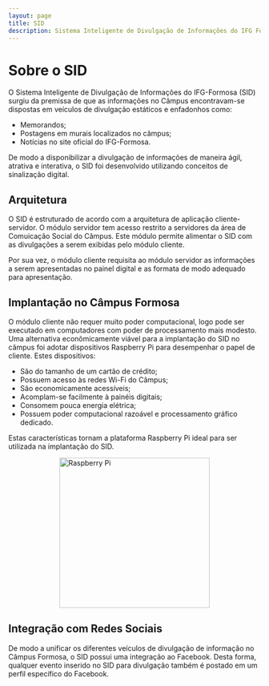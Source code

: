 ```yaml
---
layout: page
title: SID
description: Sistema Inteligente de Divulgação de Informações do IFG Formosa
---
```


# Sobre o SID

O Sistema Inteligente de Divulgação de Informações do IFG-Formosa (SID) surgiu da
premissa de que as informações no Câmpus encontravam-se dispostas em veículos
de divulgação estáticos e enfadonhos como:

* Memorandos;
* Postagens em murais localizados no câmpus;
* Notícias no site oficial do IFG-Formosa.

De modo a disponibilizar a divulgação de informações de maneira ágil, atrativa
e interativa, o SID foi desenvolvido utilizando conceitos de
sinalização digital.


## Arquitetura

O SID é estruturado de acordo com a arquitetura de aplicação cliente-servidor.
O módulo servidor tem acesso restrito a servidores da área de Comuicação Social
do Câmpus. Este módulo permite alimentar o SID com as divulgações a serem exibidas
pelo módulo cliente.

Por sua vez, o módulo cliente requisita ao módulo servidor as informações a serem
apresentadas no painel digital e as formata de modo adequado para apresentação.


## Implantação no Câmpus Formosa

O módulo cliente não requer muito poder computacional, logo pode ser executado
em computadores com poder de processamento mais modesto. Uma alternativa
econômicamente viável para a implantação do SID no câmpus foi adotar dispositivos
Raspberry Pi para desempenhar o papel de cliente. Estes dispositivos:
* São do tamanho de um cartão de crédito;
* Possuem acesso às redes Wi-Fi do Câmpus;
* São economicamente acessíveis;
* Acomplam-se facilmente à painéis digitais;
* Consomem pouca energia elétrica;
* Possuem poder computacional razoável e processamento gráfico dedicado.

Estas características tornam a plataforma Raspberry Pi ideal para ser utilizada
na implantação do SID.

<figure>
  <img src="{{site.url}}/img/raspberry-pi.jpg" style="margin:0px auto;display:block" alt="Raspberry Pi" width="300" height="300">
  <!-- <img src="img/raspberry-pi.jpg" width="300" height="300"> -->
</figure>


## Integração com Redes Sociais

De modo a unificar os diferentes veículos de divulgação de informação no Câmpus
Formosa, o SID possui uma integração ao Facebook. Desta forma, qualquer
evento inserido no SID para divulgação também é postado em um perfil
específico do Facebook.



<!-- {% for post in paginator.posts %}
<div class="post-preview">
    <a href="{{ post.url | prepend: site.baseurl }}">
        <h2 class="post-title">            {{ post.title }}
        </h2>
        {% if post.subtitle %}
        <h3 class="post-subtitle">
            {{ post.subtitle }}
        </h3>
        {% endif %}
    </a>
    <p class="post-meta" style="margin-bottom:5px">Posted by {{ post.author }} on {{ post.date | date: "%B %-d, %Y" }}</p>
	<div class="notepad-index-post-tags" style="">
		{% for tag in post.tags %}<a href="{{ site.baseurl }}/search/index.html#{{ tag | cgi_encode }}" title="Other posts from the {{ tag | capitalize }} tag">{{ tag | capitalize }}</a>{% unless forloop.last %}&nbsp;{% endunless %}{% endfor %}
	</div>
</div>
<hr>
{% endfor %} -->

<!-- Pager -->
<!-- {% if paginator.total_pages > 1 %}
<ul class="pager">
    {% if paginator.previous_page %}
    <li class="previous">
        <a href="{{ paginator.previous_page_path | prepend: site.baseurl | replace: '//', '/' }}">&larr; Newer Posts</a>
    </li>
    {% endif %}
    {% if paginator.next_page %}
    <li class="next">
        <a href="{{ paginator.next_page_path | prepend: site.baseurl | replace: '//', '/' }}">Older Posts &rarr;</a>
    </li>
    {% endif %}
</ul>
{% endif %}
 -->
